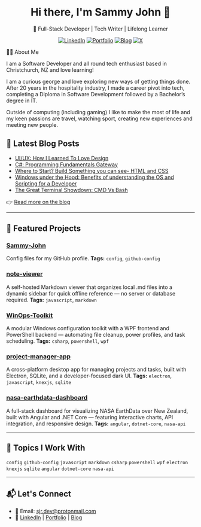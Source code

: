<h1 align="center">Hi there, I'm Sammy John 👋</h1>
<p align="center">🚀 Full-Stack Developer | Tech Writer | Lifelong Learner</p>

<div align="center">
  
  [![LinkedIn](https://img.shields.io/badge/LinkedIn-0A66C2?style=for-the-badge&logo=linkedin&logoColor=white)](https://www.linkedin.com/in/sammyjohnrawlinson/)
  [![Portfolio](https://img.shields.io/badge/Portfolio-%23ff00ff?style=for-the-badge&logo=briefcase&logoColor=white)](https://sammyjohnrawlinson.teknabu.com/portfolio/)
  [![Blog](https://img.shields.io/badge/Blog-%235ec7d3?style=for-the-badge&logoColor=white)](https://sammyjohnrawlinson.teknabu.com/blog)
  [![X](https://img.shields.io/badge/X-1DA1F2?style=for-the-badge&logo=x&logoColor=white)](https://twitter.com/@nabu_tech)
  
</div>



👨‍💻 About Me

I am a Software Developer and all round tech enthusiast based in Christchurch, NZ and love learning!

I am a curious george and love exploring new ways of getting things done. After 20 years in the hospitality industry, I made a career pivot into tech, completing a Diploma in Software Development followed by a Bachelor’s degree in IT.

Outside of computing (including gaming) I like to make the most of life and my keen passions are travel, watching sport, creating new experiences and meeting new people.

## 📝 Latest Blog Posts

<!-- BLOG-POST-LIST:START -->
- [UI/UX: How I Learned To Love Design](https://sammyjohnrawlinson.teknabu.com/blog/UIUX/)
- [C#: Programming Fundamentals Gateway](https://sammyjohnrawlinson.teknabu.com/blog/ProgrammingFundamentals/)
- [Where to Start? Build Something you can see- HTML and CSS](https://sammyjohnrawlinson.teknabu.com/blog/HTML_CSS/)
- [Windows under the Hood: Benefits of understanding the OS and Scripting for a Developer](https://sammyjohnrawlinson.teknabu.com/blog/Windows_UnderTheHood/)
- [The Great Terminal Showdown: CMD Vs Bash](https://sammyjohnrawlinson.teknabu.com/blog/cmdVBash/)
<!-- BLOG-POST-LIST:END -->

👉 [Read more on the blog](https://sammyjohnrawlinson.teknabu.com/blog)

---
## 🚀 Featured Projects

<!-- FEATURED-PROJECTS:START -->
### [Sammy-John](https://github.com/Sammy-John/Sammy-John)
Config files for my GitHub profile.
**Tags:** `config`, `github-config`

### [note-viewer](https://github.com/Sammy-John/note-viewer)
A self-hosted Markdown viewer that organizes local .md files into a dynamic sidebar for quick offline reference — no server or database required.
**Tags:** `javascript`, `markdown`

### [WinOps-Toolkit](https://github.com/Sammy-John/WinOps-Toolkit)
A modular Windows configuration toolkit with a WPF frontend and PowerShell backend — automating file cleanup, power profiles, and task scheduling.
**Tags:** `csharp`, `powershell`, `wpf`

### [project-manager-app](https://github.com/Sammy-John/project-manager-app)
A cross-platform desktop app for managing projects and tasks, built with Electron, SQLite, and a developer-focused dark UI.
**Tags:** `electron`, `javascript`, `knexjs`, `sqlite`

### [nasa-earthdata-dashboard](https://github.com/Sammy-John/nasa-earthdata-dashboard)
A full-stack dashboard for visualizing NASA EarthData over New Zealand, built with Angular and .NET Core — featuring interactive charts, API integration, and responsive design.
**Tags:** `angular`, `dotnet-core`, `nasa-api`
<!-- FEATURED-PROJECTS:END -->

---

## 🧩 Topics I Work With

<!-- TOPICS:START -->
`config` `github-config` `javascript` `markdown` `csharp` `powershell` `wpf` `electron` `knexjs` `sqlite` `angular` `dotnet-core` `nasa-api`
<!-- TOPICS:END -->

---

## 📬 Let's Connect

- 💌 Email: [sjr.dev@protonmail.com](mailto:sjr.dev@protonmail.com)  
- 💼 [LinkedIn](https://www.linkedin.com/in/sammyjohnrawlinson/) | [Portfolio](https://sammyjohnrawlinson.teknabu.com/portfolio/) | [Blog](https://sammyjohnrawlinson.teknabu.com/blog)



